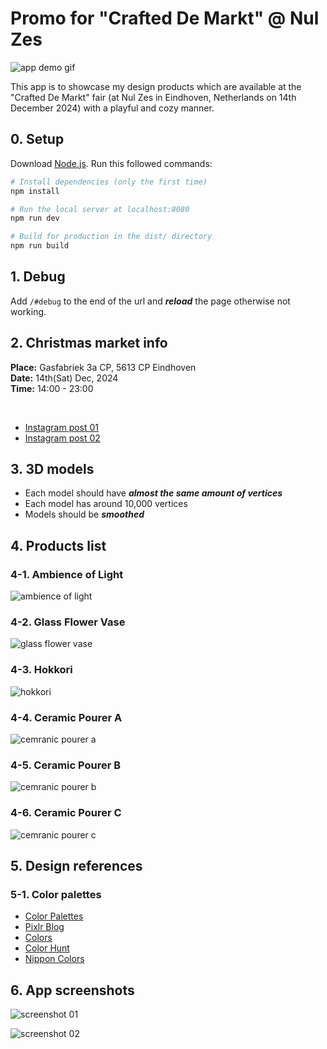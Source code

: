 # Promo for "Crafted De Markt" @ Nul Zes

![app demo gif](/static/images/screenshots/app-demo.gif) <br />

This app is to showcase my design products which are available at the "Crafted De Markt" fair (at Nul Zes in Eindhoven, Netherlands on 14th December 2024) with a playful and cozy manner.

## 0. Setup

Download [Node.js](https://nodejs.org/en/download/).
Run this followed commands:

```bash
# Install dependencies (only the first time)
npm install

# Run the local server at localhost:8080
npm run dev

# Build for production in the dist/ directory
npm run build
```

## 1. Debug

Add `/#debug` to the end of the url and **_reload_** the page otherwise not working.

## 2. Christmas market info

**Place:** Gasfabriek 3a CP, 5613 CP Eindhoven <br />
**Date:** 14th(Sat) Dec, 2024 <br />
**Time:** 14:00 - 23:00 <br />

<br />

- [Instagram post 01](https://www.instagram.com/p/DCyhOnZsDAX/)
- [Instagram post 02](https://www.instagram.com/p/DDR4e4PM9Rb/?img_index=1)

## 3. 3D models

- Each model should have **_almost the same amount of vertices_**
- Each model has around 10,000 vertices
- Models should be **_smoothed_**

## 4. Products list

### 4-1. Ambience of Light

![ambience of light](/static/images/products/ambience-of-light.jpg)

### 4-2. Glass Flower Vase

![glass flower vase](/static/images/products/glass-flower-vase.jpg)

### 4-3. Hokkori

![hokkori](/static/images/products/hokkori.jpg)

### 4-4. Ceramic Pourer A

![cemranic pourer a](/static/images/products/ceramic-pourer-a.jpg)

### 4-5. Ceramic Pourer B

![cemranic pourer b](/static/images/products/ceramic-pourer-b.jpg)

### 4-6. Ceramic Pourer C

![cemranic pourer c](/static/images/products/ceramic-pourer-c.jpg)

## 5. Design references

### 5-1. Color palettes

- [Color Palettes](https://colorpalettes.net/tag/christmas-palette/)
- [Pixlr Blog](https://pixlr.com/blog/5-festive-color-palettes-to-use-in-your-designs-this-christmas-2/)
- [Colors](https://coolors.co/palettes/popular/christmas)
- [Color Hunt](https://colorhunt.co/palettes/christmas)
- [Nippon Colors](https://nipponcolors.com/)

## 6. App screenshots

![screenshot 01](/static/images/screenshots/screenshot01.jpg)<br />

![screenshot 02](/static/images/screenshots/screenshot02.jpg)<br />
